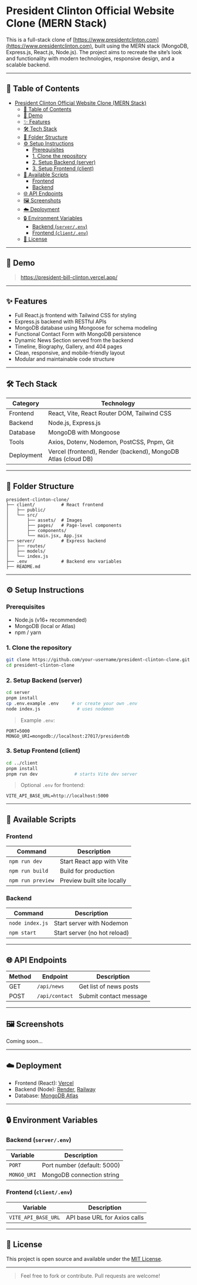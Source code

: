 # President Clinton Official Website Clone (MERN Stack)

This is a full-stack clone of [https://www.presidentclinton.com](https://www.presidentclinton.com), built using the MERN stack (MongoDB, Express.js, React.js, Node.js). The project aims to recreate the site’s look and functionality with modern technologies, responsive design, and a scalable backend.

---

## 📌 Table of Contents

- [President Clinton Official Website Clone (MERN Stack)](#president-clinton-official-website-clone-mern-stack)
  - [📌 Table of Contents](#-table-of-contents)
  - [🚀 Demo](#-demo)
  - [✨ Features](#-features)
  - [🛠️ Tech Stack](#️-tech-stack)
  - [📁 Folder Structure](#-folder-structure)
  - [⚙️ Setup Instructions](#️-setup-instructions)
    - [Prerequisites](#prerequisites)
    - [1. Clone the repository](#1-clone-the-repository)
    - [2. Setup Backend (server)](#2-setup-backend-server)
    - [3. Setup Frontend (client)](#3-setup-frontend-client)
  - [📜 Available Scripts](#-available-scripts)
    - [Frontend](#frontend)
    - [Backend](#backend)
  - [🌐 API Endpoints](#-api-endpoints)
  - [🖼️ Screenshots](#️-screenshots)
  - [☁️ Deployment](#️-deployment)
  - [🔒 Environment Variables](#-environment-variables)
    - [Backend (`server/.env`)](#backend-serverenv)
    - [Frontend (`client/.env`)](#frontend-clientenv)
  - [📜 License](#-license)

---

## 🚀 Demo

> https://president-bill-clinton.vercel.app/

---

## ✨ Features

- Full React.js frontend with Tailwind CSS for styling
- Express.js backend with RESTful APIs
- MongoDB database using Mongoose for schema modeling
- Functional Contact Form with MongoDB persistence
- Dynamic News Section served from the backend
- Timeline, Biography, Gallery, and 404 pages
- Clean, responsive, and mobile-friendly layout
- Modular and maintainable code structure

---

## 🛠️ Tech Stack

| Category   | Technology |
|------------|------------|
| Frontend   | React, Vite, React Router DOM, Tailwind CSS |
| Backend    | Node.js, Express.js |
| Database   | MongoDB with Mongoose |
| Tools      | Axios, Dotenv, Nodemon, PostCSS, Pnpm, Git |
| Deployment | Vercel (frontend), Render (backend), MongoDB Atlas (cloud DB) |

---

## 📁 Folder Structure

```
president-clinton-clone/
├── client/          # React frontend
│   ├── public/
│   └── src/
│       ├── assets/  # Images
│       ├── pages/   # Page-level components
│       ├── components/
│       └── main.jsx, App.jsx
├── server/          # Express backend
│   ├── routes/
│   ├── models/
│   └── index.js
├── .env             # Backend env variables
├── README.md
```

---

## ⚙️ Setup Instructions

### Prerequisites

- Node.js (v16+ recommended)
- MongoDB (local or Atlas)
- npm / yarn

### 1. Clone the repository

```bash
git clone https://github.com/your-username/president-clinton-clone.git
cd president-clinton-clone
```

### 2. Setup Backend (server)

```bash
cd server
pnpm install
cp .env.example .env     # or create your own .env
node index.js              # uses nodemon
```

> Example `.env`:
```
PORT=5000
MONGO_URI=mongodb://localhost:27017/presidentdb
```

### 3. Setup Frontend (client)

```bash
cd ../client
pnpm install
pnpm run dev              # starts Vite dev server
```

> Optional `.env` for frontend:
```
VITE_API_BASE_URL=http://localhost:5000
```

---

## 📜 Available Scripts

### Frontend

| Command       | Description                      |
|---------------|----------------------------------|
| `npm run dev` | Start React app with Vite        |
| `npm run build` | Build for production           |
| `npm run preview` | Preview built site locally  |

### Backend

| Command        | Description                   |
|----------------|-------------------------------|
| `node index.js`  | Start server with Nodemon     |
| `npm start`    | Start server (no hot reload)  |

---

## 🌐 API Endpoints

| Method | Endpoint         | Description             |
|--------|------------------|-------------------------|
| GET    | `/api/news`      | Get list of news posts  |
| POST   | `/api/contact`   | Submit contact message  |

---

## 🖼️ Screenshots

Coming soon...

---

## ☁️ Deployment

- Frontend (React): [Vercel](https://vercel.com/)
- Backend (Node): [Render](https://render.com/), [Railway](https://railway.app/)
- Database: [MongoDB Atlas](https://www.mongodb.com/cloud/atlas)

---

## 🔒 Environment Variables

### Backend (`server/.env`)

| Variable     | Description                     |
|--------------|---------------------------------|
| `PORT`       | Port number (default: 5000)     |
| `MONGO_URI`  | MongoDB connection string       |

### Frontend (`client/.env`)

| Variable              | Description                     |
|-----------------------|---------------------------------|
| `VITE_API_BASE_URL`   | API base URL for Axios calls    |

---

## 📜 License

This project is open source and available under the [MIT License](LICENSE).

---

> Feel free to fork or contribute. Pull requests are welcome!
